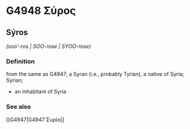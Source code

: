 # G4948 Σύρος

## Sýros

_(soo'-ros | SOO-rose | SYOO-rose)_

### Definition

from the same as G4947; a Syran (i.e., probably Tyrian), a native of Syria; Syrian; 

- an inhabitant of Syria

### See also

[[G4947|G4947 Συρία]]
